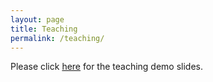 ```yaml
---
layout: page
title: Teaching
permalink: /teaching/
---
```

Please click [here](docs/slides.pdf) for the teaching demo slides.
